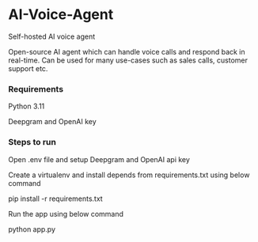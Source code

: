 # AI-Voice-Agent
Self-hosted AI voice agent

Open-source AI agent which can handle voice calls and respond back in real-time. Can be used for many use-cases such as sales calls, customer support etc.


### Requirements

Python 3.11

Deepgram and OpenAI key

### Steps to run

Open .env file and setup Deepgram and OpenAI api key

Create a virtualenv and install depends from requirements.txt using below command

pip install -r requirements.txt

Run the app using below command

python app.py
